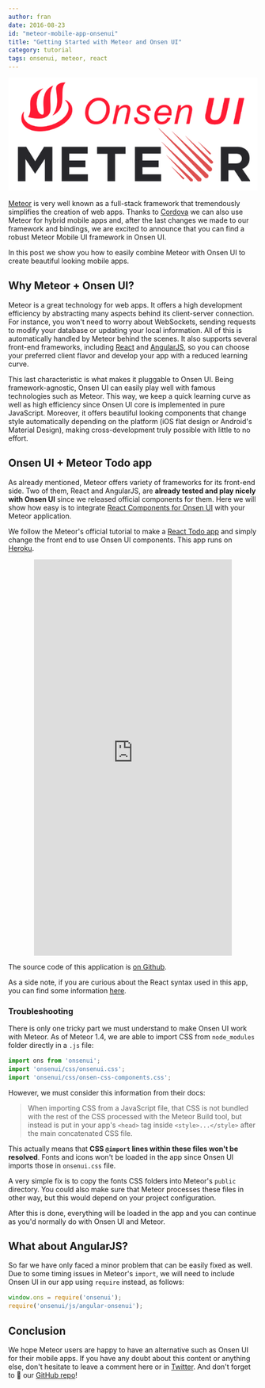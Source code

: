 ```yaml
---
author: fran
date: 2016-08-23
id: "meteor-mobile-app-onsenui"
title: "Getting Started with Meteor and Onsen UI"
category: tutorial
tags: onsenui, meteor, react
---
```


![Onsen UI + Meteor](/blog/content/images/2016/Aug/onsenui-meteor.png)

[Meteor](https://www.meteor.com/) is very well known as a full-stack framework that tremendously simplifies the creation of web apps. Thanks to [Cordova](https://cordova.apache.org/) we can also use Meteor for hybrid mobile apps and, after the last changes we made to our framework and bindings, we are excited to announce that you can find a robust Meteor Mobile UI framework in Onsen UI.

In this post we show you how to easily combine Meteor with Onsen UI to create beautiful looking mobile apps.

<!-- more -->

## Why Meteor + Onsen UI?

Meteor is a great technology for web apps. It offers a high development efficiency by abstracting many aspects behind its client-server connection. For instance, you won't need to worry about WebSockets, sending requests to modify your database or updating your local information. All of this is automatically handled by Meteor behind the scenes. It also supports several front-end frameworks, including [React](https://facebook.github.io/react/) and [AngularJS](https://angularjs.org/), so you can choose your preferred client flavor and develop your app with a reduced learning curve.

This last characteristic is what makes it pluggable to Onsen UI. Being framework-agnostic, Onsen UI can easily play well with famous technologies such as Meteor. This way, we keep a quick learning curve as well as high efficiency since Onsen UI core is implemented in pure JavaScript. Moreover, it offers beautiful looking components that change style automatically depending on the platform (iOS flat design or Android's Material Design), making cross-development truly possible with little to no effort.


## Onsen UI + Meteor Todo app

As already mentioned, Meteor offers variety of frameworks for its front-end side. Two of them, React and AngularJS, are **already tested and play nicely with Onsen UI** since we released official components for them. Here we will show how easy is to integrate [React Components for Onsen UI](https://onsen.io/v2/react.html) with your Meteor application.

We follow the Meteor's official tutorial to make a [React Todo app](https://www.meteor.com/tutorials/react/creating-an-app) and simply change the front end to use Onsen UI components. This app runs on [Heroku](https://onsenui-meteor-todos.herokuapp.com/).

<div style="display: flex; justify-content: center;">
<iframe src="https://frankdiox.github.io/frame-auto-style/?platform=ios&amp;src=https://onsenui-meteor-todos.herokuapp.com/" scrolling="no" style="border: 0; width: 400px; height: 800px;" class="lazy-hidden"></iframe>
</div>

The source code of this application is [on Github](https://github.com/frankdiox/OnsenUI-Meteor-ToDo).

As a side note, if you are curious about the React syntax used in this app, you can find some information [here](https://facebook.github.io/react/docs/reusable-components.html#stateless-functions).

### Troubleshooting

There is only one tricky part we must understand to make Onsen UI work with Meteor. As of Meteor 1.4, we are able to import CSS from `node_modules` folder directly in a `.js` file:

```javascript
import ons from 'onsenui';
import 'onsenui/css/onsenui.css';
import 'onsenui/css/onsen-css-components.css';
```

However, we must consider this information from their docs:

> When importing CSS from a JavaScript file, that CSS is not bundled with the rest of the CSS processed with the Meteor Build tool, but instead is put in your app's `<head>` tag inside `<style>...</style>` after the main concatenated CSS file.

This actually means that **CSS `@import` lines within these files won't be resolved**. Fonts and icons won't be loaded in the app since Onsen UI imports those in `onsenui.css` file.

A very simple fix is to copy the fonts CSS folders into Meteor's `public` directory. You could also make sure that Meteor processes these files in other way, but this would depend on your project configuration.

After this is done, everything will be loaded in the app and you can continue as you'd normally do with Onsen UI and Meteor.

## What about AngularJS?

So far we have only faced a minor problem that can be easily fixed as well. Due to some timing issues in Meteor's `import`, we will need to include Onsen UI in our app using `require` instead, as follows:

```javascript
window.ons = require('onsenui');
require('onsenui/js/angular-onsenui');

```

## Conclusion

We hope Meteor users are happy to have an alternative such as Onsen UI for their mobile apps. If you have any doubt about this content or anything else, don't hesitate to leave a comment here or in [Twitter](https://twitter.com/Onsen_UI). And don't forget to 🌟 our [GitHub repo](https://github.com/OnsenUI/OnsenUI)!
